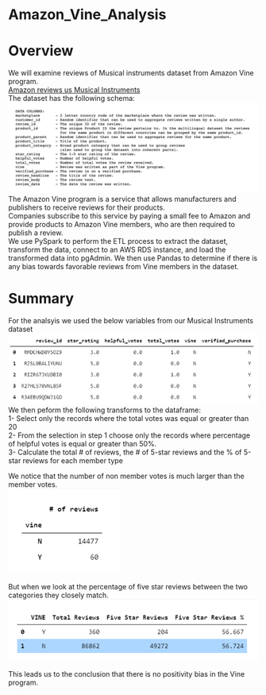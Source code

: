 # Amazon_Vine_Analysis
# Overview
We will examine reviews of Musical instruments dataset from Amazon Vine program.<br>
[Amazon reviews us Musical Instruments](https://s3.amazonaws.com/amazon-reviews-pds/tsv/amazon_reviews_us_Musical_Instruments_v1_00.tsv.gz)<br>
The dataset has the following schema:<br>
![Amazon review dataset schema](Resources/amazon-review-datasets-schema.png)
The Amazon Vine program is a service that allows manufacturers and publishers to receive reviews for their products.<br> Companies subscribe to this service by paying a small fee to Amazon and provide products to Amazon Vine members, who are then required to publish a review.<br>
We use PySpark to perform the ETL process to extract the dataset, transform the data, connect to an AWS RDS instance, and load the transformed data into pgAdmin. We then use Pandas to determine if there is any bias towards favorable reviews from Vine members in the dataset.

# Summary
For the analsyis we used the below variables from our Musical Instruments dataset<br>
![Vine table](./Resources/VineTable.png)<br>
We then peform the following transforms to the dataframe:<br>
1- Select only the records where the total votes was equal or greater than 20<br>
2- From the selection in step 1 choose only the records where percentage of helpful votes is equal or greater than 50%.<br>
3- Calculate the total # of reviews, the # of 5-star reviews and the % of 5-star reviews for each member type<br>

We notice that the number of non member votes is much larger than the member votes. <br>
![# Reviews by member type](./Resources/VineReviews.png)

But when we look at the percentage of five star reviews between the two categories they closely match. 
![Vine Review Analysis](./Resources/VineReviewAnalysis.png)

This leads us to the conclusion that there is no positivity bias in the Vine program.